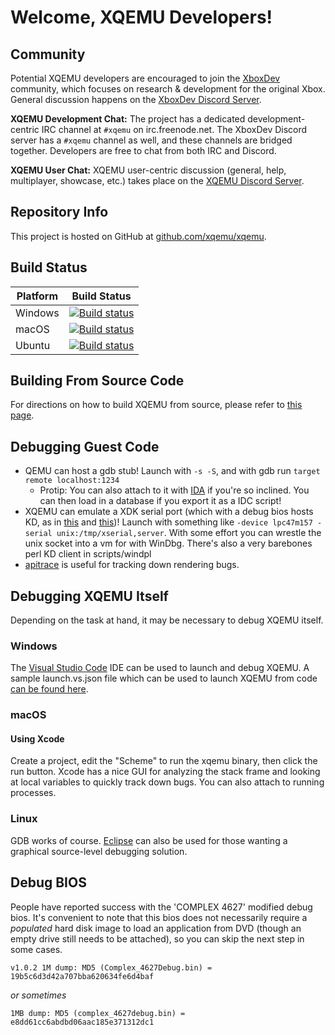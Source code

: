 Welcome, XQEMU Developers!
==========================

Community
---------
Potential XQEMU developers are encouraged to join the
[XboxDev](https://github.com/XboxDev/XboxDev) community, which focuses on
research & development for the original Xbox. General discussion happens on
the [XboxDev Discord Server](https://discord.gg/WxJPPyz).

**XQEMU Development Chat:** The project has a dedicated development-centric
IRC channel at `#xqemu` on irc.freenode.net. The XboxDev Discord server has a
`#xqemu` channel as well, and these channels are bridged together. Developers
are free to chat from both IRC and Discord.

**XQEMU User Chat:** XQEMU user-centric discussion (general, help,
multiplayer, showcase, etc.) takes place on the [XQEMU Discord 
Server](https://discord.gg/4aZYj74).

Repository Info
---------------
This project is hosted on GitHub at [github.com/xqemu/xqemu](https://github.com/xqemu/xqemu).

Build Status
------------
| Platform | Build Status |
|----------|--------------|
| Windows | [![Build status](https://github.com/xqemu/xqemu/workflows/Build%20(Windows)/badge.svg?branch=master)](https://github.com/xqemu/xqemu/actions?query=branch%3Amaster) |
| macOS | [![Build status](https://github.com/xqemu/xqemu/workflows/Build%20(macOS)/badge.svg?branch=master)](https://github.com/xqemu/xqemu/actions?query=branch%3Amaster) |
| Ubuntu | [![Build status](https://github.com/xqemu/xqemu/workflows/Build%20(Ubuntu)/badge.svg?branch=master)](https://github.com/xqemu/xqemu/actions?query=branch%3Amaster) |

Building From Source Code
--------------------
For directions on how to build XQEMU from source, please refer to [this page](building.md).

Debugging Guest Code
--------------------
* QEMU can host a gdb stub! Launch with ```-s -S```, and with gdb run `target remote localhost:1234`
    * Protip: You can also attach to it with [IDA](https://www.hex-rays.com/products/ida/) if you're so inclined. You can then load in a database if you export it as a IDC script!
* XQEMU can emulate a XDK serial port (which with a debug bios hosts KD, as in [this](http://msdn.microsoft.com/en-us/library/hh406279.aspx) and [this](http://www.reactos.org/wiki/Techwiki:Kd))! Launch with something like ```-device lpc47m157 -serial unix:/tmp/xserial,server```. With some effort you can wrestle the unix socket into a vm for with WinDbg. There's also a very barebones perl KD client in scripts/windpl
* [apitrace](https://apitrace.github.io/) is useful for tracking down rendering bugs.

Debugging XQEMU Itself
----------------------
Depending on the task at hand, it may be necessary to debug XQEMU itself.

### Windows
The [Visual Studio Code](https://code.visualstudio.com/) IDE can be used to launch and debug XQEMU. A sample launch.vs.json file which can be used to launch XQEMU from code [can be found here](https://raw.githubusercontent.com/xqemu/xqemu.com/master/samples/launch.vs.json).

### macOS
#### Using Xcode
Create a project, edit the "Scheme" to run the xqemu binary, then click the run
button. Xcode has a nice GUI for analyzing the stack frame and looking at local
variables to quickly track down bugs. You can also attach to running processes.

### Linux
GDB works of course. [Eclipse](https://www.eclipse.org/cdt/) can also be used
for those wanting a graphical source-level debugging solution.

Debug BIOS
----------
People have reported success with the 'COMPLEX 4627' modified debug bios. It's
convenient to note that this bios does not necessarily require a _populated_
hard disk image to load an application from DVD (though an empty drive still
needs to be attached), so you can skip the next step in some cases.

    v1.0.2 1M dump: MD5 (Complex_4627Debug.bin) = 19b5c6d3d42a707bba620634fe6d4baf

_or sometimes_

    1MB dump: MD5 (complex_4627debug.bin) = e8dd61cc6abdbd06aac185e371312dc1
